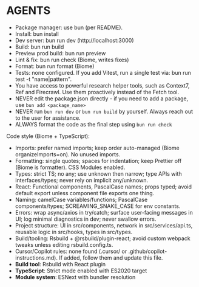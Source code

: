 # AGENTS

- Package manager: use bun (per README).
- Install: bun install
- Dev server: bun run dev (http://localhost:3000)
- Build: bun run build
- Preview prod build: bun run preview
- Lint & fix: bun run check (Biome, writes fixes)
- Format: bun run format (Biome)
- Tests: none configured. If you add Vitest, run a single test via: bun run test -t "name|pattern".
- You have access to powerful research helper tools, such as Context7, Ref and Firecrawl. Use them proactively instead of the Fetch tool.
- NEVER edit the package.json directly - if you need to add a package, use `bun add <package_name>`
- NEVER run `bun run dev` or `bun run build` by yourself. Always reach out to the user for assistance.
- ALWAYS format the code as the final step using `bun run check`

Code style (Biome + TypeScript):
- Imports: prefer named imports; keep order auto-managed (Biome organizeImports=on). No unused imports.
- Formatting: single quotes; spaces for indentation; keep Prettier off (Biome is formatter). CSS Modules enabled.
- Types: strict TS; no any; use unknown then narrow; type APIs with interfaces/types; never rely on implicit any/unknown.
- React: Functional components, PascalCase names; props typed; avoid default export unless component file exports one thing.
- Naming: camelCase variables/functions; PascalCase components/types; SCREAMING_SNAKE_CASE for env constants.
- Errors: wrap async/axios in try/catch; surface user-facing messages in UI; log minimal diagnostics in dev; never swallow errors.
- Project structure: UI in src/components, network in src/services/api.ts, reusable logic in src/hooks, types in src/types.
- Build/tooling: Rsbuild + @rsbuild/plugin-react; avoid custom webpack tweaks unless editing rsbuild.config.ts.
- Cursor/Copilot rules: none found (.cursor/ or .github/copilot-instructions.md). If added, follow them and update this file.
- **Build tool**: Rsbuild with React plugin
- **TypeScript**: Strict mode enabled with ES2020 target
- **Module system**: ESNext with bundler resolution
